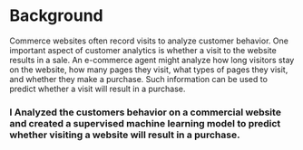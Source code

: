 # Background
Commerce websites often record visits to analyze customer behavior. One important aspect of customer analytics is whether a visit to the website results in a sale. An e-commerce agent might analyze how long visitors stay on the website, how many pages they visit, what types of pages they visit, and whether they make a purchase. Such information can be used to predict whether a visit will result in a purchase.

### I Analyzed the customers behavior on a commercial website and created a supervised machine learning model to predict whether visiting a website will result in a purchase.
